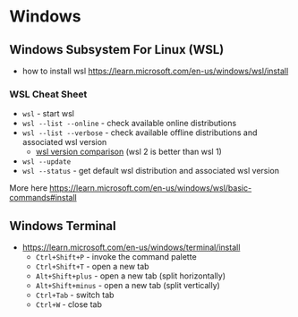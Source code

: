 # Windows

## Windows Subsystem For Linux (WSL)
- how to install wsl https://learn.microsoft.com/en-us/windows/wsl/install

### WSL Cheat Sheet
- `wsl` - start wsl
- `wsl --list --online` - check available online distributions
- `wsl --list --verbose` - check available offline distributions and associated wsl version
    - [wsl version comparison](https://learn.microsoft.com/en-us/windows/wsl/compare-versions) (wsl 2 is better than wsl 1)
- `wsl --update`
- `wsl --status` - get default wsl distribution and associated wsl version

More here https://learn.microsoft.com/en-us/windows/wsl/basic-commands#install

## Windows Terminal
- https://learn.microsoft.com/en-us/windows/terminal/install
  -  `Ctrl+Shift+P` - invoke the command palette
  -  `Ctrl+Shift+T` - open a new tab
  -  `Alt+Shift+plus` - open a new tab (split horizontally)
  -  `Alt+Shift+minus` - open a new tab (split vertically)
  -  `Ctrl+Tab` - switch tab
  -  `Ctrl+W` - close tab


